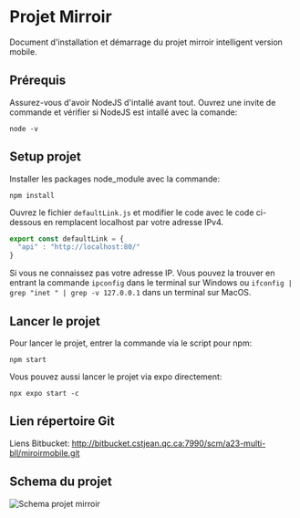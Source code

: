 # Projet Mirroir

Document d'installation et démarrage du projet mirroir intelligent version mobile.

## Prérequis
Assurez-vous d'avoir NodeJS d'intallé avant tout.
Ouvrez une invite de commande et vérifier si NodeJS est intallé avec la comande:

```node -v```

## Setup projet

Installer les packages node_module avec la commande:

```npm install```

Ouvrez le fichier `defaultLink.js` et modifier le code avec le code ci-dessous en remplacent localhost par votre adresse IPv4.

```javascript
export const defaultLink = {
  "api" : "http://localhost:80/"
}
```

Si vous ne connaissez pas votre adresse IP. Vous pouvez la trouver en entrant la commande `ipconfig` dans le terminal sur Windows ou `ifconfig | grep "inet " | grep -v 127.0.0.1` dans un terminal sur MacOS.

## Lancer le projet

Pour lancer le projet, entrer la commande via le script pour npm:

```npm start```

Vous pouvez aussi lancer le projet via expo directement:

```npx expo start -c```

## Lien répertoire Git

Liens Bitbucket: <http://bitbucket.cstjean.qc.ca:7990/scm/a23-multi-bll/miroirmobile.git>

## Schema du projet

![Schema projet mirroir](./assets/schema-projet.png)
